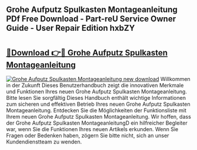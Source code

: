 ## Grohe Aufputz Spulkasten Montageanleitung PDf Free Download - Part-reU Service Owner Guide - User Repair Edition hxbZY

# <h2><a href="http://df77f6g.blite.top/?on=Grohe+Aufputz+Spulkasten+Montageanleitung">🔗Download 👉🔴 Grohe Aufputz Spulkasten Montageanleitung</a></h2>

[![Grohe Aufputz Spulkasten Montageanleitung new download](https://i.imgur.com/lujVjoI.png)](http://df77f6g.blite.top/?on=Grohe+Aufputz+Spulkasten+Montageanleitung)
Willkommen in der Zukunft Dieses Benutzerhandbuch zeigt die innovativen Merkmale und Funktionen Ihres neuen Grohe Aufputz Spulkasten Montageanleitung. Bitte lesen Sie sorgfältig Dieses Handbuch enthält wichtige Informationen zum sicheren und effektiven Betrieb Ihres neuen Grohe Aufputz Spulkasten Montageanleitung. Entdecken Sie die Möglichkeiten der Funktionsliste mit Ihrem neuen Grohe Aufputz Spulkasten Montageanleitung. Wir hoffen, dass der Grohe Aufputz Spulkasten MontageanleitungD ein hilfreicher Begleiter war, wenn Sie die Funktionen Ihres neuen Artikels erkunden. Wenn Sie Fragen oder Bedenken haben, zögern Sie bitte nicht, sich an unser Kundendienstteam zu wenden.
